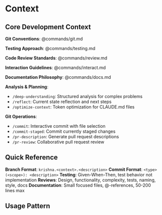# Context

## Core Development Context

**Git Conventions**: @commands/git.md

**Testing Approach**: @commands/testing.md

**Code Review Standards**: @commands/review.md

**Interaction Guidelines**: @commands/interact.md

**Documentation Philosophy**: @commands/docs.md

**Analysis & Planning**:
- `/deep-understanding`: Structured analysis for complex problems
- `/reflect`: Current state reflection and next steps
- `/optimize-context`: Token optimization for CLAUDE.md files

**Git Operations**:
- `/commit`: Interactive commit with file selection
- `/commit-staged`: Commit currently staged changes
- `/pr-description`: Generate pull request descriptions
- `/pr-review`: Collaborative pull request review

## Quick Reference

**Branch Format**: `krishna.<context>.<description>`
**Commit Format**: `<type>(<scope>): <description>`
**Testing**: Given-When-Then, test behavior not implementation
**Reviews**: Design, functionality, complexity, tests, naming, style, docs
**Documentation**: Small focused files, @-references, 50-200 lines max

## Usage Pattern
